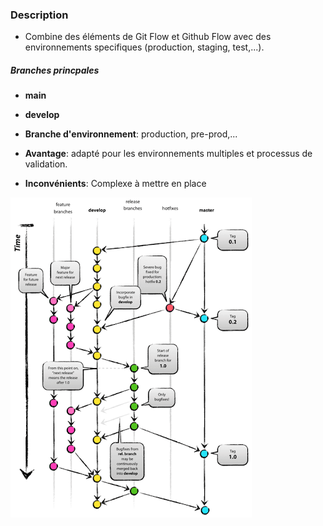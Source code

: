 ### Description

- Combine des éléments de Git Flow et Github Flow avec des environnements specifiques (production, staging, test,...).

##### Branches princpales

- **main**
- **develop**
- **Branche d'environnement**: production, pre-prod,...

- **Avantage**: adapté pour les environnements multiples et processus de validation.
- **Inconvénients**: Complexe à mettre en place

![Github Workflow](./images/gitlab.png)